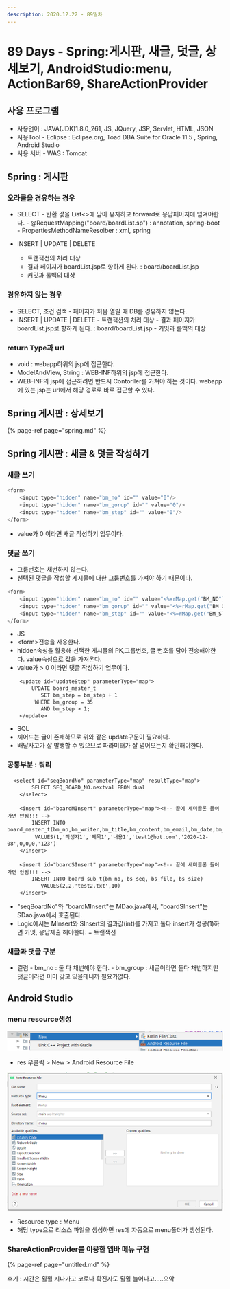 ```yaml
---
description: 2020.12.22 - 89일차
---
```


# 89 Days - Spring:게시판, 새글, 덧글, 상세보기, AndroidStudio:menu, ActionBar69, ShareActionProvider

## 사용 프로그램

* 사용언어 : JAVA\(JDK\)1.8.0\_261, JS, JQuery, JSP, Servlet, HTML, JSON
* 사용Tool  - Eclipse : Eclipse.org, Toad DBA Suite for Oracle 11.5 , Spring, Android Studio
* 사용 서버 - WAS : Tomcat

## Spring : 게시판

### 오라클을 경유하는 경우

* SELECT - 반환 값을 List&lt;&gt;에 담아 유지하고 forward로 응답페이지에 넘겨야한다. - @RequestMapping\("board/boardList.sp"\) : annotation, spring-boot - PropertiesMethodNameResolber : xml,  spring
* INSERT \| UPDATE \| DELETE

  - 트랜잭션의 처리 대상  
  - 결과 페이지가 boardList.jsp로 향하게 된다. : board/boardList.jsp  
  - 커밋과 롤백의 대상

### 경유하지 않는 경우

* SELECT,  조건 검색 - 페이지가 처음 열릴 때 DB를 경유하지 않는다.
* INSERT \| UPDATE \| DELETE - 트랜잭션의 처리 대상 - 결과 페이지가 boardList.jsp로 향하게 된다. : board/boardList.jsp - 커밋과 롤백의 대상

### return Type과 url

* void : webapp하위의 jsp에 접근한다.
* ModelAndView, String : WEB-INF하위의 jsp에 접근한다.
* WEB-INF의 jsp에 접근하려면 반드시 Contorller를 거쳐야 하는 것이다. webapp에 있는 jsp는 url에서 해당 경로로 바로 접근할 수 있다.

## Spring 게시판 : 상세보기

{% page-ref page="spring.md" %}

## Spring 게시판 : 새글 & 덧글 작성하기

### 새글 쓰기

```javascript
<form>
    <input type="hidden" name="bm_no" id="" value="0"/>
    <input type="hidden" name="bm_gorup" id="" value="0"/>
    <input type="hidden" name="bm_step" id="" value="0"/>
</form>
```

* value가 0 이라면 새글 작성하기 업무이다.

### 댓글 쓰기

* 그룹번호는 채번하지 않는다. 
* 선택된 댓글을 작성할 게시물에 대한 그룹번호를 가져야 하기 때문이다.

```javascript
<form>
    <input type="hidden" name="bm_no" id="" value="<%=rMap.get("BM_NO") %>"/>
    <input type="hidden" name="bm_gorup" id="" value="<%=rMap.get("BM_GROUP") %>"/>
    <input type="hidden" name="bm_step" id="" value="<%=rMap.get("BM_STEP") %>"/>
</form>
```

* JS
* &lt;form&gt;전송을 사용한다.
* hidden속성을 활용해 선택한 게시물의 PK,그룹번호, 글 번호를 담아 전송해야한다. value속성으로 값을 가져온다.
* value가 &gt; 0 이라면 댓글 작성하기 업무이다.

```markup
	<update id="updateStep" parameterType="map">
		UPDATE board_master_t
		   SET bm_step = bm_step + 1
		 WHERE bm_group = 35
		   AND bm_step > 1;
	</update>
```

* SQL
* 끼어드는 글이 존재하므로 위와 같은 update구문이 필요하다.
* 배달사고가 잘 발생할 수 있으므로 파라미터가 잘 넘어오는지 확인해야한다.

### 공통부분 : 쿼리

```markup
  <select id="seqBoardNo" parameterType="map" resultType="map">
		SELECT SEQ_BOARD_NO.nextval FROM dual
	</select>
	
	<insert id="boardMInsert" parameterType="map"><!-- 끝에 세미콜론 들어가면 안됨!!! -->
		INSERT INTO board_master_t(bm_no,bm_writer,bm_title,bm_content,bm_email,bm_date,bm_group,bm_pos,bm_step,bm_pw)
       	 VALUES(1,'작성자1','제목1','내용1','test1@hot.com','2020-12-08',0,0,0,'123')
	</insert>	  
	
	<insert id="boardSInsert" parameterType="map"><!-- 끝에 세미콜론 들어가면 안됨!!! -->	   
		INSERT INTO board_sub_t(bm_no, bs_seq, bs_file, bs_size)
		   VALUES(2,2,'test2.txt',10)
	</insert>	  
```

* "seqBoardNo"와 "boardMInsert"는 MDao.java에서, "boardSInsert"는 SDao.java에서 호출된다.
* Logic에서는 MInsert와 SInsert의 결과값\(int\)를 가지고 둘다 insert가 성공\(1\)하면 커밋, 응답제출 해야한다. = 트랜잭션

### 새글과 댓글 구분

* 컬럼  - bm\_no : 둘 다 채번해야 한다. - bm\_group :  새글이라면 둘다 채번하지만 댓글이라면 이미 갖고 있을테니까 필요가없다.

## Android Studio

### menu resource생성

![](../../../.gitbook/assets/2%20%2875%29.png)

* res 우클릭 &gt; New &gt; Android Resource File

![](../../../.gitbook/assets/1%20%2896%29.png)

* Resource type : Menu
* 해당 type으로 리소스 파일을 생성하면 res에 자동으로 menu폴더가 생성된다.

### ShareActionProvider를 이용한 앱바 메뉴 구현

{% page-ref page="untitled.md" %}

후기 : 시간은 훨훨 지나가고 코로나 확진자도 훨훨 늘어나고.....으악

